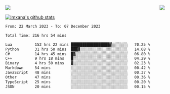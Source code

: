 <p>
  <a href="https://count.getloli.com/"><img src="https://count.getloli.com/get/@xana.readme?theme=moebooru-h"></a>
  <img src="https://weather-icon.journeyad.repl.co/@hangzhou?v=1" align="right">
</p>


<a href="https://github.com/imxana"><img align="center" src="https://github-readme-stats.vercel.app/api?username=imxana&show_icons=true&include_all_commits=true&hide_border=tru&custom_title=imxana%27s%20Github%20Stats" alt="imxana's github stats" /></a> 

<!--START_SECTION:waka-->

```txt
From: 22 March 2023 - To: 07 December 2023

Total Time: 216 hrs 54 mins

Lua          152 hrs 22 mins █████████████████▓░░░░░░░   70.25 %
Python       31 hrs 50 mins  ███▓░░░░░░░░░░░░░░░░░░░░░   14.68 %
C#           14 hrs 45 mins  █▓░░░░░░░░░░░░░░░░░░░░░░░   06.80 %
C++          9 hrs 18 mins   █░░░░░░░░░░░░░░░░░░░░░░░░   04.29 %
Binary       4 hrs 50 mins   ▓░░░░░░░░░░░░░░░░░░░░░░░░   02.23 %
Markdown     54 mins         ░░░░░░░░░░░░░░░░░░░░░░░░░   00.42 %
JavaScript   48 mins         ░░░░░░░░░░░░░░░░░░░░░░░░░   00.37 %
Other        47 mins         ░░░░░░░░░░░░░░░░░░░░░░░░░   00.36 %
TypeScript   25 mins         ░░░░░░░░░░░░░░░░░░░░░░░░░   00.20 %
JSON         20 mins         ░░░░░░░░░░░░░░░░░░░░░░░░░   00.15 %
```

<!--END_SECTION:waka-->
